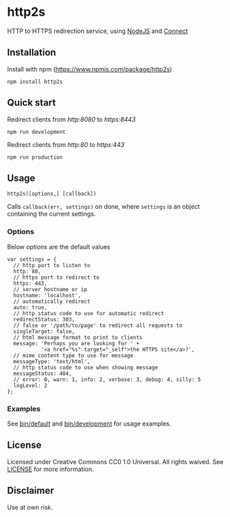 # http2s
HTTP to HTTPS redirection service, using [NodeJS](http://nodejs.org) and
[Connect](http://senchalabs.github.com/connect)

## Installation
Install with npm (https://www.npmjs.com/package/http2s)

    npm install http2s

## Quick start

Redirect clients from *http:8080* to *https:8443*

    npm run development

Redirect clients from *http:80* to *https:443*

    npm run production

## Usage

    http2s([options,] [callback])

Calls `callback(err, settings)` on done, where `settings` is an object
containing the current settings.

### Options

Below options are the default values

    var settings = {
      // http port to listen to
      http: 80,
      // https port to redirect to
      https: 443,
      // server hostname or ip
      hostname: 'localhost',
      // automatically redirect
      auto: true,
      // http status code to use for automatic redirect
      redirectStatus: 303,
      // false or '/path/to/page' to redirect all requests to
      singleTarget: false,
      // html message format to print to clients
      message: 'Perhaps you are looking for ' +
               '<a href="%s" target="_self">the HTTPS site</a>?',
      // mime content type to use for message
      messageType: 'text/html',
      // http status code to use when showing message
      messageStatus: 404,
      // error: 0, warn: 1, info: 2, verbose: 3, debug: 4, silly: 5
      logLevel: 2
    };

### Examples

See [bin/default](bin/default) and [bin/development](bin/development) for usage examples.

## License

Licensed under Creative Commons CC0 1.0 Universal. All rights waived.
See [LICENSE](LICENSE) for more information.

## Disclaimer

Use at own risk.
